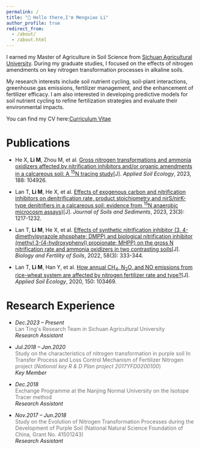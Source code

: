 ```yaml
---
permalink: /
title: "👋 Hello there,I'm Mengxiao Li"
author_profile: true
redirect_from: 
  - /about/
  - /about.html
---
```


I earned my Master of Agriculture in Soil Science from [Sichuan Agricultural University](https://www.sicau.edu.cn). During my graduate studies, I focused on the effects of nitrogen amendments on key nitrogen transformation processes in alkaline soils. 

My research interests include soil nutrient cycling, soil-plant interactions, greenhouse gas emissions, fertilizer management, and the enhancement of fertilizer efficacy. I am also interested in developing predictive models for soil nutrient cycling to refine fertilization strategies and evaluate their environmental impacts. 

You can find my CV here:[Curriculum Vitae ](../assets/CV1.pdf)

Publications
======
- He X, **Li M**, Zhou M, et al. [Gross nitrogen transformations and ammonia oxidizers affected by nitrification inhibitors and/or organic amendments in a calcareous soil: A <sup>15</sup>N tracing study](https://www.sciencedirect.com/science/article/abs/pii/S0929139323001245)[J]. *Applied Soil Ecology*, 2023, 188: 104926.

- Lan T, **Li M**, He X, et al. [Effects of exogenous carbon and nitrification inhibitors on denitrification rate, product stoichiometry and nirS/nirK-type denitrifiers in a calcareous soil: evidence from <sup>15</sup>N anaerobic microcosm assays](https://link.springer.com/article/10.1007/s11368-022-03406-6))[J]. *Journal of Soils and Sediments*, 2023, 23(3): 1217-1232.

- Lan T, **Li M**, He X, et al. [Effects of synthetic nitrification inhibitor (3, 4-dimethylpyrazole phosphate; DMPP) and biological nitrification inhibitor (methyl 3-(4-hydroxyphenyl) propionate; MHPP) on the gross N nitrification rate and ammonia oxidizers in two contrasting soils](https://link.springer.com/article/10.1007/s00374-022-01628-x)[J]. *Biology and Fertility of Soils*, 2022, 58(3): 333-344.

- Lan T, **Li M**, Han Y, et al. [How annual CH<sub>4</sub>, N<sub>2</sub>O, and NO emissions from rice-wheat system are affected by nitrogen fertilizer rate and type?](https://www.sciencedirect.com/science/article/abs/pii/S0929139319309515)[J]. *Applied Soil Ecology*, 2020, 150: 103469.

Research Experience
======
- *Dec.2023 – Present*    
  <span style="color: #707070;">Lan Ting's Research Team in Sichuan Agricultural University</span>     
  *Research Assistant*
  
- *Jul.2018 – Jan.2020*     
  <span style="color: #707070;">Study on the characteristics of nitrogen transformation in purple soil In Transfer Process and Loss Control Mechanism of Fertilizer Nitrogen project (*National key R & D Plan project 2017YFD0200100*)</span>     
  *Key Member*
 
- *Dec.2018*  
  <span style="color: #707070;">Exchange Programme at the Nanjing Normal University on the Isotope Tracer method</span>  
  *Research Assistant*
  
- *Nov.2017 – Jun.2018*   
  <span style="color: #707070;">Study on the Evolution of Nitrogen Transformation Processes during the Development of Purple Soil (National Natural Science Foundation of China, Grant No. 41501243)</span>                            
  *Research Assistant*
  

